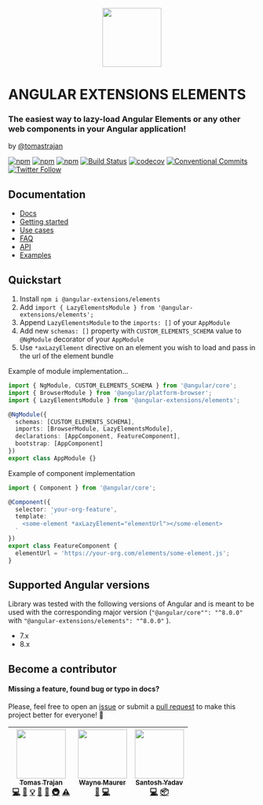 <p align="center">
  <img src="https://raw.github.com/angular-extensions/elements/master/projects/elements-demo/src/assets/logo/logo.svg?sanitize=true" width="120" height="120">
</p>

# ANGULAR EXTENSIONS ELEMENTS

### The easiest way to lazy-load Angular Elements or any other web components in your Angular application!

by [@tomastrajan](https://twitter.com/tomastrajan)

[![npm](https://img.shields.io/npm/v/@angular-extensions/elements.svg)](https://www.npmjs.com/package/@angular-extensions/elements) [![npm](https://img.shields.io/github/license/angular-extensions/elements.svg)](https://github.com/angular-extensions/elements/blob/master/LICENSE) [![npm](https://img.shields.io/npm/dm/@angular-extensions/elements.svg)](https://www.npmjs.com/package/@angular-extensions/elements) [![Build Status](https://travis-ci.org/angular-extensions/elements.svg?branch=master)](https://travis-ci.org/angular-extensions/elements) [![codecov](https://codecov.io/gh/angular-extensions/elements/branch/master/graph/badge.svg)](https://codecov.io/gh/angular-extensions/elements) [![Conventional Commits](https://img.shields.io/badge/Conventional%20Commits-1.0.0-yellow.svg)](https://conventionalcommits.org) [![Twitter Follow](https://img.shields.io/twitter/follow/tomastrajan.svg?style=social&label=Follow)](https://twitter.com/tomastrajan)

## Documentation

- [Docs](https://angular-extensions.github.io/elements/)
- [Getting started](https://angular-extensions.github.io/elements/#/docs/getting-started)
- [Use cases](https://angular-extensions.github.io/elements/#/docs/use-cases)
- [FAQ](https://angular-extensions.github.io/elements/#/docs/faq)
- [API](https://angular-extensions.github.io/elements/#/docs/api)
- [Examples](https://angular-extensions.github.io/elements/#/examples)

## Quickstart

1. Install `npm i @angular-extensions/elements`
2. Add `import { LazyElementsModule } from '@angular-extensions/elements';`
3. Append `LazyElementsModule` to the `imports: []` of your `AppModule`
4. Add new `schemas: []` property with `CUSTOM_ELEMENTS_SCHEMA` value to `@NgModule` decorator of your `AppModule`
5. Use `*axLazyElement` directive on an element you wish to load and pass in the url of the element bundle

Example of module implementation...

```typescript
import { NgModule, CUSTOM_ELEMENTS_SCHEMA } from '@angular/core';
import { BrowserModule } from '@angular/platform-browser';
import { LazyElementsModule } from '@angular-extensions/elements';

@NgModule({
  schemas: [CUSTOM_ELEMENTS_SCHEMA],
  imports: [BrowserModule, LazyElementsModule],
  declarations: [AppComponent, FeatureComponent],
  bootstrap: [AppComponent]
})
export class AppModule {}
```

Example of component implementation

```typescript
import { Component } from '@angular/core';

@Component({
  selector: 'your-org-feature',
  template: `
    <some-element *axLazyElement="elementUrl"></some-element>
  `
})
export class FeatureComponent {
  elementUrl = 'https://your-org.com/elements/some-element.js';
}
```

## Supported Angular versions

Library was tested with the following versions of Angular and is meant to be used
with the corresponding major version (`"@angular/core"": "^8.0.0"` with `"@angular-extensions/elements": "^8.0.0"` ).

- 7.x
- 8.x

## Become a contributor

#### Missing a feature, found bug or typo in docs?

Please, feel free to open an [issue](https://github.com/angular-extensions/elements/issues)
or submit a [pull request](https://github.com/angular-extensions/elements/pulls) to make this project better for everyone! 🤗

<!-- ALL-CONTRIBUTORS-LIST:START - Do not remove or modify this section -->
<!-- prettier-ignore -->
| [<img src="https://avatars0.githubusercontent.com/u/3764868?v=4" width="100px;"/><br /><sub><b>Tomas Trajan</b></sub>](https://medium.com/@tomastrajan)<br />[💻](https://github.com/angular-extensions/elements/commits?author=tomastrajan "Code") [🎨](#design-tomastrajan "Design") [💡](#example-tomastrajan "Examples") [📖](https://github.com/angular-extensions/elements/commits?author=tomastrajan "Documentation") [🤔](#ideas-tomastrajan "Ideas, Planning, & Feedback") [🚇](#infra-tomastrajan "Infrastructure (Hosting, Build-Tools, etc)") [⚠️](https://github.com/angular-extensions/elements/commits?author=tomastrajan "Tests") | [<img src="https://avatars2.githubusercontent.com/u/2899448?v=4" width="100px;"/><br /><sub><b>Wayne Maurer</b></sub>](http://www.lambda-it.ch)<br />[🐛](https://github.com/angular-extensions/elements/issues?q=author%3Awmaurer "Bug reports") [💻](https://github.com/angular-extensions/elements/commits?author=wmaurer "Code") | [<img src="https://avatars3.githubusercontent.com/u/11923975?v=4" width="100px;"/><br /><sub><b>Santosh Yadav</b></sub>](https://www.santoshyadav.dev)<br />[💻](https://github.com/angular-extensions/elements/commits?author=santoshyadav198613 "Code") [📦](#platform-santoshyadav198613 "Packaging/porting to new platform") |
| :---: | :---: | :---: |

<!-- ALL-CONTRIBUTORS-LIST:END -->
